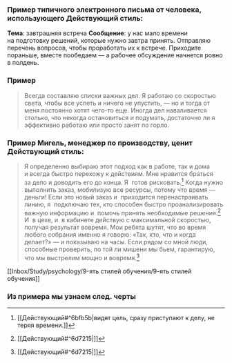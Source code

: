 ### Пример типичного электронного письма от человека, использующего Действующий стиль:
**Тема**: завтрашняя встреча 
**Сообщение**: у нас мало времени на подготовку решений, которые нужно завтра принять. Отправляю перечень вопросов, чтобы проработать их к встрече. Приходите пораньше, вместе пообедаем — а рабочее обсуждение начнется ровно в полдень.

### Пример
>Всегда составляю списки важных дел. Я работаю со скоростью света, чтобы все успеть и ничего не упустить, — но и тогда от меня постоянно хотят чего-то еще. Иногда дел наваливается столько, что некогда остановиться и подумать, достаточно ли я эффективно работаю или просто занят по горло.

### Пример Мигель, менеджер по производству, ценит Действующий стиль:
>Я определенно выбираю этот подход как в работе, так и дома и всегда быстро перехожу к действиям. Мне нравится браться за дело и доводить его до конца. Я  готов рисковать.[^1] Когда нужно выполнить заказ, мобилизую все ресурсы, потому что время — деньги! Если это новый заказ и  приходится перенастраивать линию, я  подключаю тех, кто способен быстро проанализировать важную информацию и  помочь принять необходимые решения.[^2] И  в цехе, и  в кабинете действую с максимальной скоростью, получая результат вовремя. Мои ребята шутят, что во время любого собрания именно я говорю: «Так, кто, что и когда делает?» — и показываю на часы. Если рядом со мной люди, способные проверить, по той ли мишени мы бьем, гарантирую, что мы выстрелим мощно и вовремя.[^2]


[[Inbox/Study/psychology/9-ять стилей обучения/9-ять стилей обучения]]

### Из примера мы узнаем след. черты 
[^1]: [[Действующий#^6bfb5b|видят цель, сразу приступают к делу, не теряя времени.]]
[^2]: [[Действующий#^6d7215|]]